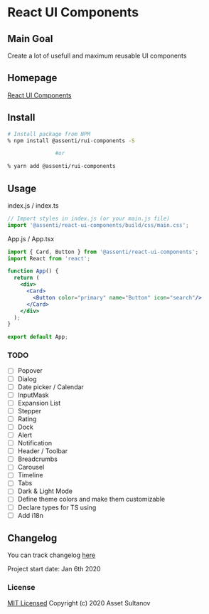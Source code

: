 # React UI Components

## Main Goal
Create a lot of usefull and maximum reusable UI components

## Homepage
[React UI Components](https://r-ui-components.netlify.com/)

## Install
```bash
# Install package from NPM
% npm install @assenti/rui-components -S

               #or

% yarn add @assenti/rui-components
```

## Usage
index.js / index.ts
```jsx
// Import styles in index.js (or your main.js file)
import '@assenti/react-ui-components/build/css/main.css';
```
App.js / App.tsx
```jsx
import { Card, Button } from '@assenti/react-ui-components';
import React from 'react';

function App() {
  return (
    <div>
      <Card>
        <Button color="primary" name="Button" icon="search"/>
      </Card>
    </div>
  );
}

export default App;
```

### TODO
- [ ] Popover
- [ ] Dialog
- [ ] Date picker / Calendar
- [ ] InputMask 
- [ ] Expansion List
- [ ] Stepper
- [ ] Rating
- [ ] Dock
- [ ] Alert
- [ ] Notification
- [ ] Header / Toolbar
- [ ] Breadcrumbs
- [ ] Carousel
- [ ] Timeline
- [ ] Tabs
- [ ] Dark & Light Mode
- [ ] Define theme colors and make them customizable
- [ ] Declare types for TS using
- [ ] Add i18n

## Changelog
You can track changelog [here](/CHANGELOG.md)

Project start date: Jan 6th 2020

### License

[MIT Licensed](/LICENSE)
Copyright (c) 2020 Asset Sultanov
